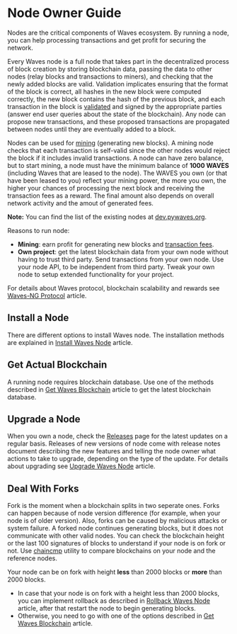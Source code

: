 # Node Owner Guide

Nodes are the critical components of Waves ecosystem. By running a node, you can help processing transactions and get profit for securing the network.

Every Waves node is a full node that takes part in the decentralized process of block creation by storing blockchain data, passing the data to other nodes (relay blocks and transactions to miners), and checking that the newly added blocks are valid. Validation implicates ensuring that the format of the block is correct, all hashes in the new block were computed correctly, the new block contains the hash of the previous block, and each transaction in the block is [validated](en/blockchain/transaction/transaction-validation) and signed by the appropriate parties (answer end user queries about the state of the blockchain). Any node can propose new transactions, and these proposed transactions are propagated between nodes until they are eventually added to a block.

Nodes can be used for [mining](/en/blockchain/mining) \(generating new blocks\). A mining node checks that each transaction is self-valid since the other nodes would reject the block if it includes invalid transactions. A node can have zero balance, but to start mining, a node must have the minimum balance of **1000 WAVES** (including Waves that are leased to the node). The WAVES you own \(or that have been leased to you\) reflect your mining power, the more you own, the higher your chances of processing the next block and receiving the transaction fees as a reward. The final amount also depends on overall network activity and the amout of generated fees.

**Note:** You can find the list of the existing nodes at [dev.pywaves.org](http://dev.pywaves.org/generators/).

Reasons to run node:

* **Mining**: earn profit for generating new blocks and [transaction fees](/en/blockchain/transaction/transaction-fee).
* **Own project**: get the latest blockchain data from your own node without having to trust third party. Send transactions from your own node.
Use your node API, to be independent from third party.
Tweak your own node to setup extended functionality for your project.

For details about Waves protocol, blockchain scalability and rewards see [Waves-NG Protocol](/en/blockchain/waves-protocol/waves-ng-protocol) article.

## Install a Node

There are different options to install Waves node. The installation methods are explained in [Install Waves Node](/en/waves-node/how-to-install-a-node/how-to-install-a-node) article.

## Get Actual Blockchain

A running node requires blockchain database. Use one of the methods described in [Get Waves Blockchain](/en/waves-node/options-for-getting-actual-blockchain) article to get the latest blockchain database.

## Upgrade a Node

When you own a node, check the [Releases](https://github.com/wavesplatform/Waves/releases/) page for the latest updates on a regular basis. Releases of new versions of node come with release notes document describing the new features and telling the node owner what actions to take to upgrade, depending on the type of the update.
For details about upgrading see [Upgrade Waves Node](/en/waves-node/upgrading) article.

## Deal With Forks

Fork is the moment when a blockchain splits in two seperate ones. Forks can happen because of node version difference (for example, when your node is of older version). Also, forks can be caused by malicious attacks or system failure. A forked node continues generating blocks, but it does not communicate with other valid nodes.
You can check the blockchain height or the last 100 signatures of blocks to understand if your node is on fork or not. Use [chaincmp](https://github.com/wavesplatform/gowaves/releases/tag/v0.1.2) utility to compare blockchains on your node and the reference nodes.

Your node can be on fork with height **less** than 2000 blocks or **more** than 2000 blocks.

* In case that your node is on fork with a height less than 2000 blocks, you can implement rollback as described in [Rollback Waves Node](/en/waves-node/how-to-rollback-a-node) article, after that restart the node to begin generating blocks.
* Otherwise, you need to go with one of the options described in [Get Waves Blockchain](/en/waves-node/options-for-getting-actual-blockchain) article.
